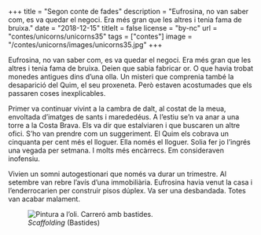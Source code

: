 +++
title = "Segon conte de fades"
description = "Eufrosina, no van saber com, es va quedar el negoci. Era més gran que les altres i tenia fama de bruixa."
date = "2018-12-15"
titleIt = false
license = "by-nc"
url = "contes/unicorns/unicorns35"
tags = ["contes"]
image = "/contes/unicorns/images/unicorns35.jpg"
+++

Eufrosina, no van saber com, es va quedar el negoci. Era més gran que les altres i tenia fama de bruixa. Deien que sabia fabricar or. O que havia trobat monedes antigues dins d’una olla. Un misteri que comprenia també la desaparició del Quim, el seu proxeneta. Però estaven acostumades que els passaren coses inexplicables.

Primer va continuar vivint a la cambra de dalt, al costat de la meua, envoltada d’imatges de sants i marededéus. A l’estiu se’n va anar a una torre a la Costa Brava. Els va dir que estalviaren i que buscaren un altre ofici. S’ho van prendre com un suggeriment. El Quim els cobrava un cinquanta per cent més el lloguer. Ella només el lloguer. Solia fer jo l’ingrés una vegada per setmana. I molts més encàrrecs. Em consideraven inofensiu.

Vivien un somni autogestionari que només va durar un trimestre. Al setembre van rebre l’avís d’una immobiliària. Eufrosina havia venut la casa i l’enderrocarien per construir pisos dúplex. Va ser una desbandada. Totes van acabar malament.

<figure class="illustration"><img src="/contes/unicorns/images/unicorns35.jpg" alt="Pintura a l’oli. Carreró amb bastides."><figcaption><em>Scaffolding</em> (Bastides)</figcaption></figure>

